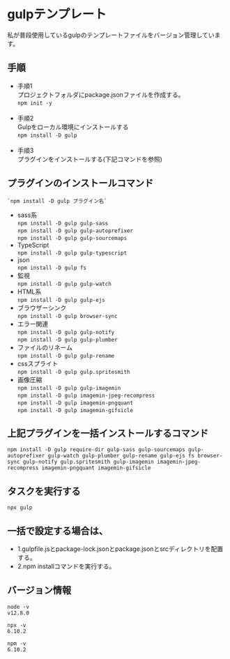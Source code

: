# gulpテンプレート
私が普段使用しているgulpのテンプレートファイルをバージョン管理しています。

## 手順  
- 手順1  
プロジェクトフォルダにpackage.jsonファイルを作成する。<br>
	`npm init -y`<br><br>
- 手順2<br>
Gulpをローカル環境にインストールする<br>
	`npm install -D gulp`<br><br>
- 手順3<br>
プラグインをインストールする(下記コマンドを参照)

## プラグインのインストールコマンド<br>
	`npm install -D gulp プラグイン名`
- sass系<br>
	`npm install -D gulp gulp-sass`<br>
	`npm install -D gulp gulp-autoprefixer`<br>
	`npm install -D gulp gulp-sourcemaps`
- TypeScript<br>
	`npm install -D gulp gulp-typescript`
- json<br>
	`npm install -D gulp fs`
- 監視<br>
	`npm install -D gulp gulp-watch`
- HTML系<br>
	`npm install -D gulp gulp-ejs`
- ブラウザーシンク<br>
	`npm install -D gulp browser-sync`
- エラー関連<br>
	`npm install -D gulp gulp-notify`<br>
	`npm install -D gulp gulp-plumber`
- ファイルのリネーム<br>
	`npm install -D gulp gulp-rename`
- cssスプライト<br>
	`npm install -D gulp gulp.spritesmith`<br>
- 画像圧縮<br>
	`npm install -D gulp gulp-imagemin`<br>
	`npm install -D gulp imagemin-jpeg-recompress`<br>
	`npm install -D gulp imagemin-pngquant`<br>
	`npm install -D gulp imagemin-gifsicle`

## 上記プラグインを一括インストールするコマンド  
	npm install -D gulp require-dir gulp-sass gulp-sourcemaps gulp-autoprefixer gulp-watch gulp-plumber gulp-rename gulp-ejs fs browser-sync gulp-notify gulp.spritesmith gulp-imagemin imagemin-jpeg-recompress imagemin-pngquant imagemin-gifsicle

## タスクを実行する
    npx gulp
    
## 一括で設定する場合は、
 - 1.gulpfile.jsとpackage-lock.jsonとpackage.jsonとsrcディレクトリを配置する。
 - 2.npm installコマンドを実行する。

## バージョン情報

```
node -v
v12.8.0

npx -v
6.10.2

npm -v
6.10.2

```
